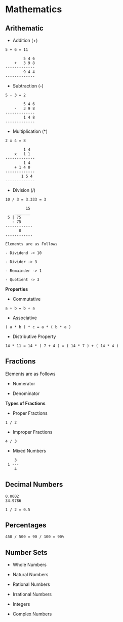 # Mathematics

## Arithematic

- Addition (+)

```
5 + 6 = 11
```

```
        5 4 6
    +   3 9 8
-------------
        9 4 4
-------------
```

- Subtraction (-)

```
5 - 3 = 2
```

```
        5 4 6
    -   3 9 8
-------------
        1 4 8
-------------
```

- Multiplication (*)

```
2 x 4 = 8
```

```
        1 4
    x   1 1
-------------
        1 4
    + 1 4 0
-------------
       1 5 4
-------------
```

- Division (/)

```
10 / 3 = 3.333 = 3
```

```
         15
    _______
 5 | 75
   - 75
------------
      0
------------
```

    Elements are as Follows

    - Dividend -> 10

    - Divider -> 3

    - Remainder -> 1

    - Quotient -> 3

**Properties**

- Commutative

```
a + b = b + a
```

- Associative

```
( a * b ) * c = a * ( b * a )
```

- Distributive Property

```
14 * 11 = 14 * ( 7 + 4 ) = ( 14 * 7 ) + ( 14 * 4 )
```

## Fractions

Elements are as Follows

- Numerator

- Denominator

**Types of Fractions**

- Proper Fractions

```
1 / 2
```

- Improper Fractions

```
4 / 3
```

- Mixed Numbers

```
    3
 1 ---
    4

```

## Decimal Numbers

```
0.0002
34.9786
```

```
1 / 2 = 0.5
```

## Percentages

```
450 / 500 = 90 / 100 = 90%
```

## Number Sets

- Whole Numbers

- Natural Numbers

- Rational Numbers

- Irrational Numbers

- Integers

- Complex Numbers





